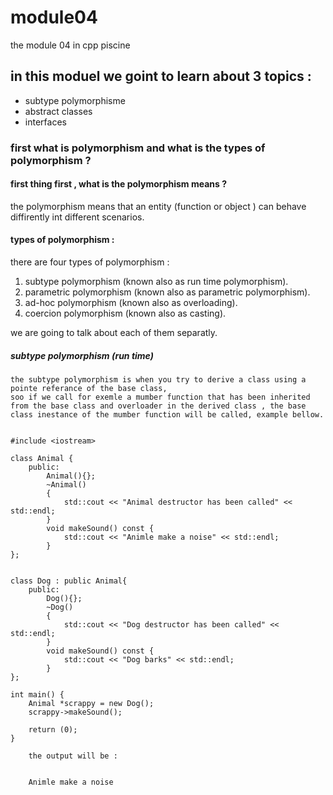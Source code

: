 # module04
the module 04 in cpp piscine

## in this moduel we goint to learn about 3 topics :
- subtype polymorphisme
- abstract classes
- interfaces

### first what is polymorphism and what is the types of polymorphism ?
#### first thing first , what is the polymorphism means ?
the polymorphism means that an entity (function or object ) can behave diffirently int different scenarios.
#### types of polymorphism :
there are four types of polymorphism :

1. subtype polymorphism (known also as run time polymorphism).
2. parametric polymorphism (known also as parametric polymorphism).
3. ad-hoc polymorphism (known also as overloading).
4. coercion polymorphism (known also as casting).

we are going to talk about each of them separatly.

##### subtype polymorphism (run time)
	the subtype polymorphism is when you try to derive a class using a pointe referance of the base class,
	soo if we call for exemle a mumber function that has been inherited from the base class and overloader in the derived class , the base class inestance of the mumber function will be called, example bellow.


	#include <iostream>

	class Animal {
		public:
			Animal(){};
			~Animal()
			{
				std::cout << "Animal destructor has been called" << std::endl;
			}
			void makeSound() const {
				std::cout << "Animle make a noise" << std::endl;
			}
	};


	class Dog : public Animal{
		public:
			Dog(){};
			~Dog()
			{
				std::cout << "Dog destructor has been called" << std::endl;
			}
			void makeSound() const {
				std::cout << "Dog barks" << std::endl;
			}
	};

	int main() {
		Animal *scrappy = new Dog();
		scrappy->makeSound();

		return (0);
	}
```
	the output will be :


	Animle make a noise
```	